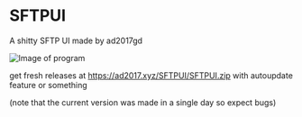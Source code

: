 # **SFTPUI**
A shitty SFTP UI made by ad2017gd

![Image of program](https://ad2017.xyz/s/SFTPUI_ey2k946dOS.png "Image of SFTPUI v1.0.2")

get fresh releases at https://ad2017.xyz/SFTPUI/SFTPUI.zip with autoupdate feature or something

(note that the current version was made in a single day so expect bugs)
